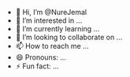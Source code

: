- 👋 Hi, I’m @NureJemal
- 👀 I’m interested in ...
- 🌱 I’m currently learning ...
- 💞️ I’m looking to collaborate on ...
- 📫 How to reach me ...
- 😄 Pronouns: ...
- ⚡ Fun fact: ...

<!---
NureJemal/NureJemal is a ✨ special ✨ repository because its `README.md` (this file) appears on your GitHub profile.
You can click the Preview link to take a look at your changes.
--->
